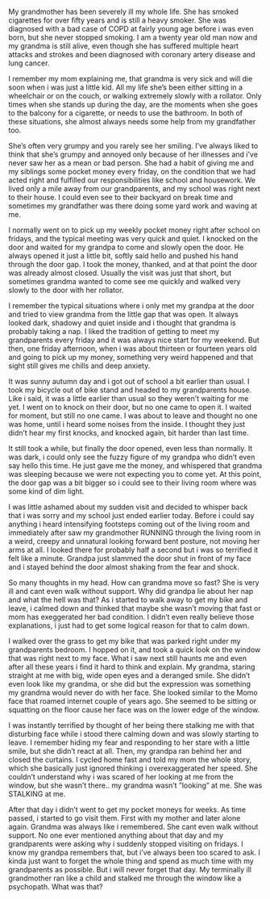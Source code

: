 
My grandmother has been severely ill my whole life. She has smoked cigarettes for over fifty years and is still a heavy smoker. She was diagnosed with a bad case of COPD at fairly young age before i was even born, but she never stopped smoking. I am a twenty year old man now and my grandma is still alive, even though she has suffered multiple heart attacks and strokes and been diagnosed with coronary artery disease and lung cancer. 

I remember my mom explaining me, that grandma is very sick and will die soon when i was just a little kid. All my life she’s been either sitting in a wheelchair or on the couch, or walking extremely slowly with a rollator. Only times when she stands up during the day, are the moments when she goes to the balcony for a cigarette, or needs to use the bathroom. In both of these situations, she almost always needs some help from my grandfather too. 

She’s often very grumpy and you rarely see her smiling. I’ve always liked to think that she’s grumpy and annoyed only because of her illnesses and i’ve never saw her as a mean or bad person. She had a habit of giving me and my siblings some pocket money every friday, on the condition that we had acted right and fulfilled our responsibilities like school and housework. We lived only a mile away from our grandparents, and my school was right next to their house. I could even see to their backyard on break time and sometimes my grandfather was there doing some yard work and waving at me.

 I normally went on to pick up my weekly pocket money right after school on fridays, and the typical meeting was very quick and quiet. I knocked on the door and waited for my grandpa to come and slowly open the door. He always opened it just a little bit, softly said hello and pushed his hand through the door gap. I took the money, thanked, and at that point the door was already almost closed. Usually the visit was just that short, but sometimes grandma wanted to come  see me quickly and walked very slowly to the door with her rollator.

 I remember the typical situations where i only met my grandpa at the door and  tried to view grandma from the little gap that was open. It always looked dark, shadowy and quiet inside and i thought that grandma is probably taking a nap. I liked the tradition of getting to meet my grandparents every friday and it was always nice start for my weekend. But then, one friday afternoon, when i was about thirteen or fourteen years old and going to pick up my money, something very weird happened and that sight still gives me chills and deep anxiety. 

It was sunny autumn day and i got out of school a bit earlier than usual. I took my bicycle out of bike stand and headed to my grandparents house. Like i said, it was a little earlier than usual so they weren’t waiting for me yet. I went on to knock on their door, but no one came to open it. I waited for moment, but still no one came. I was about to leave and thought no one was home, until i heard some noises from the inside. I thought they just didn’t hear my first knocks, and knocked again, bit harder than last time. 

It still took a while, but finally the door opened, even less than normally. It was dark, i could only see the fuzzy figure of my grandpa who didn’t even say hello this time. He just gave me the money, and whispered that grandma was sleeping because we were not expecting you to come yet. At this point, the door gap was a bit bigger so i could see to their living room where was some kind of dim light.

 I was little ashamed about my sudden visit and decided to whisper back that i was sorry and my school just ended earlier today. Before i could say anything i heard intensifying footsteps coming out of the living room and immediately after saw my grandmother RUNNING through the living room in a weird, creepy and unnatural looking forward bent posture, not moving her arms at all. I looked there for probably half a second but i was so terrified it felt like a minute. Grandpa just slammed the door shut in front of my face and i stayed behind the door almost shaking from the fear and shock.

 So many thoughts in my head. How can grandma move so fast? She is very ill and cant even walk without support. Why did grandpa lie about her nap and what the hell was that? As i started to walk away to get my bike and leave, i calmed down and thinked that maybe she wasn’t moving that fast or mom has exeggerated her bad condition. I didn’t even really believe those explanations, i just had to get some logical reason for that to calm down.

I walked over the grass to get my bike that was parked right under my grandparents bedroom. I hopped on it, and took a quick look on the window that was right next to my face. What i saw next still haunts me and even after all these years i find it hard to think and explain. My grandma, staring straight at me with big, wide open eyes and a deranged smile. She didn’t even look like my grandma, or she did but the expression was something my grandma would never do with her face. She looked similar to the Momo face that roamed internet couple of years ago. She seemed to be sitting or squatting on the floor cause her face was on the lower edge of the window.

 I was instantly terrified by thought of her being there stalking me with that disturbing face while i stood there calming down and was slowly starting to leave. I remember hiding my fear and responding to her stare with a little smile, but she didn’t react at all. Then, my grandpa ran behind her and closed the curtains. I cycled home fast and told my mom the whole story, which she basically just ignored thinking i overexaggerated her speed. She couldn’t understand why i was scared of her looking at me from the window, but she wasn’t there.. my grandma wasn’t ”looking” at me. She was STALKING at me.

 After that day i didn’t went to get my pocket moneys for weeks. As time passed, i started to go visit them. First with my mother and later alone again. Grandma was always like i remembered. She cant even walk without support. No one ever mentioned anything about that day and my grandparents were asking why i suddenly stopped visiting on fridays. I know my grandpa remembers that, but i’ve always been too scared to ask. I kinda just want to forget the whole thing and spend as much time with my grandparents as possible. But i will never forget that day. My terminally ill grandmother ran like a child and stalked me through the window like a psychopath. What was that?